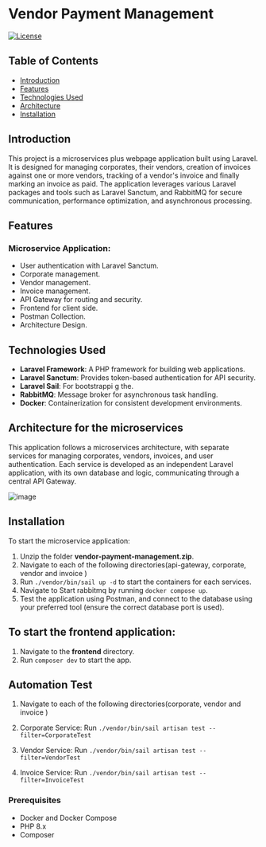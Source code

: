 
# Vendor Payment Management

[![License](https://img.shields.io/badge/license-MIT-blue.svg)](LICENSE)

## Table of Contents

- [Introduction](#introduction)
- [Features](#features)
- [Technologies Used](#technologies-used)
- [Architecture](#architecture)
- [Installation](#installation)

## Introduction

This project is a microservices plus webpage application built using Laravel. It is designed for managing
corporates, their vendors, creation of invoices against one or more vendors, tracking of a vendor's
invoice and finally marking an invoice as paid. The application leverages various Laravel packages and tools such as Laravel Sanctum, and RabbitMQ for secure communication, performance optimization, and asynchronous processing.



## Features

### Microservice Application:
- User authentication with Laravel Sanctum.
- Corporate management.
- Vendor management.
- Invoice management.
- API Gateway for routing and security.
- Frontend for client side.
- Postman Collection.
- Architecture Design.

## Technologies Used

- **Laravel Framework**: A PHP framework for building web applications.
- **Laravel Sanctum**: Provides token-based authentication for API security.
- **Laravel Sail**: For bootstrappi g the.
- **RabbitMQ**: Message broker for asynchronous task handling.
- **Docker**: Containerization for consistent development environments.

## Architecture for the microservices

This application follows a microservices architecture, with separate services for managing corporates, vendors, invoices, and user authentication. Each service is developed as an independent Laravel application, with its own database and logic, communicating through a central API Gateway.

![image](https://res.cloudinary.com/dpojtzqgd/image/upload/v1747486915/Vendor_Payment_Management_g6gc7m.jpg)


## Installation

To start the microservice application:

1. Unzip the folder **vendor-payment-management.zip**.
2. Navigate to each of the following directories(api-gateway, corporate, vendor and invoice )
3. Run `./vendor/bin/sail up -d` to start the containers for each services.
4. Navigate to Start rabbitmq by running `docker compose up`.
5. Test the application using Postman, and connect to the database using your preferred tool (ensure the correct database port is used).

## To start the frontend application:
1. Navigate to the **frontend** directory.
3. Run `composer dev` to start the app.


## Automation Test

1. Navigate to each of the following directories(corporate, vendor and invoice )
2. Corporate Service: Run `./vendor/bin/sail artisan test --filter=CorporateTest`

3. Vendor Service: Run `./vendor/bin/sail artisan test --filter=VendorTest`

4. Invoice Service: Run `./vendor/bin/sail artisan test --filter=InvoiceTest`

### Prerequisites

- Docker and Docker Compose
- PHP 8.x
- Composer
